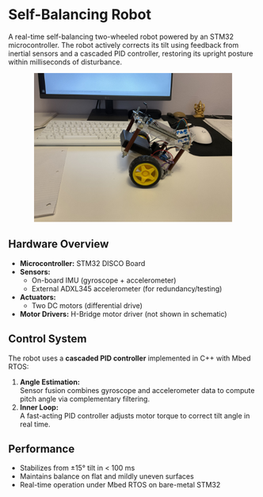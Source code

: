 # Self-Balancing Robot

A real-time self-balancing two-wheeled robot powered by an STM32 microcontroller. The robot actively corrects its tilt using feedback from inertial sensors and a cascaded PID controller, restoring its upright posture within milliseconds of disturbance.

<p align="center">
  <img src="https://github.com/inhald/Self-Balancing-Robot/blob/main/chassis_photo.jpg" alt="Balancing Robot" width="400"/>
</p>

## Hardware Overview

- **Microcontroller:** STM32 DISCO Board  
- **Sensors:**  
  - On-board IMU (gyroscope + accelerometer)  
  - External ADXL345 accelerometer (for redundancy/testing)  
- **Actuators:**  
  - Two DC motors (differential drive)  
- **Motor Drivers:** H-Bridge motor driver (not shown in schematic)

## Control System

The robot uses a **cascaded PID controller** implemented in C++ with Mbed RTOS:

1. **Angle Estimation:**  
   Sensor fusion combines gyroscope and accelerometer data to compute pitch angle via complementary filtering.
2. **Inner Loop:**  
   A fast-acting PID controller adjusts motor torque to correct tilt angle in real time.
   
## Performance

- Stabilizes from ±15° tilt in < 100 ms  
- Maintains balance on flat and mildly uneven surfaces  
- Real-time operation under Mbed RTOS on bare-metal STM32

